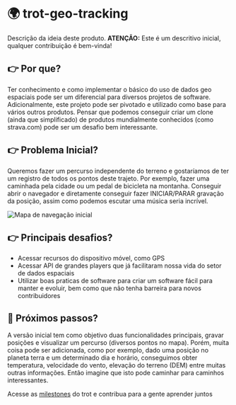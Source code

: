 # 🌍 trot-geo-tracking

Descrição da ideia deste produto.
**ATENÇÃO:** Este é um descritivo inicial, qualquer contribuição é bem-vinda!

## 👉 Por que?

Ter conhecimento e como implementar o básico do uso de dados geo espaciais pode ser um diferencial para diversos projetos de software. Adicionalmente, este projeto pode ser pivotado e utilizado como base para vários outros produtos. Pensar que podemos conseguir criar um clone (ainda que simplificado) de produtos mundialmente conhecidos (como strava.com) pode ser um desafio bem interessante.

## 👉 Problema Inicial?

Queremos fazer um percurso independente do terreno e gostaríamos de ter um registro de todos os pontos deste trajeto. Por exemplo, fazer uma caminhada pela cidade ou um pedal de bicicleta na montanha. Conseguir abrir o navegador e diretamente conseguir fazer INICIAR/PARAR gravação da posição, assim como podemos escutar uma música seria incrível.

![Mapa de navegação inicial](https://user-images.githubusercontent.com/962233/212448383-a5e0cd69-df1f-438e-94f2-7d0bbd52e4d6.png)

## 👉 Principais desafios?

- Acessar recursos do dispositivo móvel, como GPS
- Acessar API de grandes players que já facilitaram nossa vida do setor de dados espaciais
- Utilizar boas praticas de software para criar um software fácil para manter e evoluir, bem como que não tenha barreira para novos contribuidores

## 📍 Próximos passos?

A versão inicial tem como objetivo duas funcionalidades principais, gravar posições e visualizar um percurso (diversos pontos no mapa). Porém, muita coisa pode ser adicionada, como por exemplo, dado uma posição no planeta terra e um determinado dia e horário, conseguimos obter temperatura, velocidade do vento, elevação do terreno (DEM) entre muitas outras informações. Então imagine que isto pode caminhar para caminhos interessantes.

Acesse as [milestones](https://github.com/huogerac/trot-geo-tracking/milestones) do trot e contribua para a gente aprender juntos
